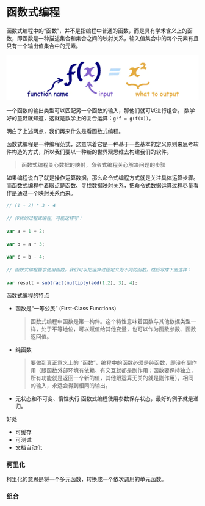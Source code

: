 # 函数式编程

函数式编程中的“函数”，并不是指编程中普通的函数，而是具有学术含义上的函数，即函数是一种描述集合和集合之间的映射关系，输入值集合中的每个元素有且只有一个输出值集合中的元素。

![图 14](images/3539662683ee8cb30047bd619dd74603bf191517cbea56849bdc6f50fb97b57a.png)  

一个函数的输出类型可以匹配另一个函数的输入，那他们就可以进行组合。
数学好的童鞋就知道，这就是数学上的复合运算：`g°f = g(f(x))`。

明白了上述两点，我们再来什么是看函数式编程。

函数式编程是一种编程范式，这意味着它是一种基于一些基本的定义原则来思考软件构造的方式，所以我们要以一种新的世界观思维去构建我们的软件。

> 函数式编程关心数据的映射，命令式编程关心解决问题的步骤

如果编程说白了就是操作运算数据，那么命令式编程方式就是关注具体运算步骤。
而函数式编程中着眼点是函数、寻找数据映射关系，把命令式数据运算过程尽量看作是通过一个映射关系而来。

```js
// (1 + 2) * 3 - 4

// 传统的过程式编程，可能这样写：

var a = 1 + 2;

var b = a * 3;

var c = b - 4;

// 函数式编程要求使用函数，我们可以把运算过程定义为不同的函数，然后写成下面这样：

var result = subtract(multiply(add(1,2), 3), 4);
````

函数式编程的特点

- 函数是“一等公民” (First-Class Functions)
  > 函数式编程中函数是第一构件。这个特性意味着函数与其他数据类型一样，处于平等地位，可以赋值给其他变量，也可以作为函数参数、函数返回值。
- 纯函数
  > 要做到真正意义上的 “函数”，编程中的函数必须是纯函数，即没有副作用（跟函数外部环境有依赖、有交互就都是副作用；函数要保持独立，所有功能就是返回一个新的值，其他跟运算无关的就是副作用），相同的输入，永远会得到相同的输出。
- 无状态和不可变、惰性执行
函数式编程使用参数保存状态，最好的例子就是递归。

好处

- 可缓存
- 可测试
- 文档自动化


### 柯里化
柯里化的意思是将一个多元函数，转换成一个依次调用的单元函数。

### 组合
